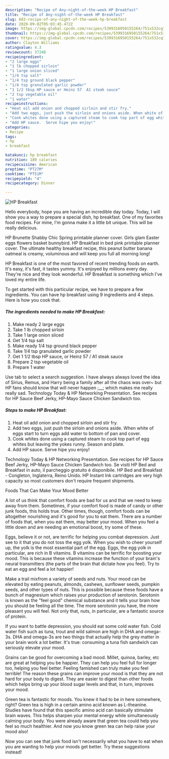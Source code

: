 ```yaml
---
description: "Recipe of Any-night-of-the-week HP Breakfast"
title: "Recipe of Any-night-of-the-week HP Breakfast"
slug: 683-recipe-of-any-night-of-the-week-hp-breakfast
date: 2020-09-02T05:03:45.472Z
image: https://img-global.cpcdn.com/recipes/5399316950155264/751x532cq70/hp-breakfast-recipe-main-photo.jpg
thumbnail: https://img-global.cpcdn.com/recipes/5399316950155264/751x532cq70/hp-breakfast-recipe-main-photo.jpg
cover: https://img-global.cpcdn.com/recipes/5399316950155264/751x532cq70/hp-breakfast-recipe-main-photo.jpg
author: Clayton Williams
ratingvalue: 4.3
reviewcount: 37248
recipeingredient:
- "2 large eggs"
- "1 lb chopped sirloin"
- "1 large onion sliced"
- "1/4 tsp salt"
- "1/4 tsp ground black pepper"
- "1/4 tsp granulated garlic powder"
- "1 1/2 tbsp HP sauce or Heinz 57  A1 steak sauce"
- "2 tsp vegetable oil"
- "1 water"
recipeinstructions:
- "Heat oil add onion and chopped sirloin and stir fry."
- "Add two eggs, just push the sirloin and onions aside. When white of eggs start to turn eggs add water to bottom of pan and cover."
- "Cook whites done using a captured steam to cook top part of egg whites but leaving the yokes runny. Season and plate."
- "Add HP sauce.  Serve hipe you enjoy!"
categories:
- Recipe
tags:
- hp
- breakfast

katakunci: hp breakfast 
nutrition: 189 calories
recipecuisine: American
preptime: "PT27M"
cooktime: "PT51M"
recipeyield: "4"
recipecategory: Dinner

---
```



![HP Breakfast](https://img-global.cpcdn.com/recipes/5399316950155264/751x532cq70/hp-breakfast-recipe-main-photo.jpg)

Hello everybody, hope you are having an incredible day today. Today, I will show you a way to prepare a special dish, hp breakfast. One of my favorites food recipes. For mine, I'm gonna make it a little bit unique. This will be really delicious.

HP Brunette Shabby Chic Spring printable planner cover. Girls glam Easter eggs flowers basket bunnybird. HP Breakfast in bed pink printable planner cover. The ultimate healthy breakfast recipe, this peanut butter banana oatmeal is creamy, voluminous and will keep you full all morning long!

HP Breakfast is one of the most favored of recent trending foods on earth. It's easy, it's fast, it tastes yummy. It's enjoyed by millions every day. They're nice and they look wonderful. HP Breakfast is something which I've loved my entire life.


To get started with this particular recipe, we have to prepare a few ingredients. You can have hp breakfast using 9 ingredients and 4 steps. Here is how you cook that.

<!--inarticleads1-->

##### The ingredients needed to make HP Breakfast:

1. Make ready 2 large eggs
1. Take 1 lb chopped sirloin
1. Take 1 large onion sliced
1. Get 1/4 tsp salt
1. Make ready 1/4 tsp ground black pepper
1. Take 1/4 tsp granulated garlic powder
1. Get 1 1/2 tbsp HP sauce, or Heinz 57 / A1 steak sauce
1. Prepare 2 tsp vegetable oil
1. Prepare 1 water


Use tab to select a search suggestion. I have always always loved the idea of Sirius, Remus, and Harry being a family after all the chaos was over~ but HP fans should know that will never happen ;__; which makes me really really sad. Technology Today &amp; HP Networking Presentation. See recipes for HP Sauce Beef Jerky, HP-Mayo Sauce Chicken Sandwich too. 

<!--inarticleads2-->

##### Steps to make HP Breakfast:

1. Heat oil add onion and chopped sirloin and stir fry.
1. Add two eggs, just push the sirloin and onions aside. When white of eggs start to turn eggs add water to bottom of pan and cover.
1. Cook whites done using a captured steam to cook top part of egg whites but leaving the yokes runny. Season and plate.
1. Add HP sauce.  Serve hipe you enjoy!


Technology Today &amp; HP Networking Presentation. See recipes for HP Sauce Beef Jerky, HP-Mayo Sauce Chicken Sandwich too. Se visiti HP Bed and Breakfast in auto, il parcheggio gratuito è disponibile. HP Bed and Breakfast - Congleton, Inglaterra, Reino Unido. HP Instant Ink cartridges are very high capacity so most customers don&#39;t require frequent shipments. 

Foods That Can Make Your Mood Better


A lot of us think that comfort foods are bad for us and that we need to keep away from them. Sometimes, if your comfort food is made of candy or other junk foods, this holds true. Other times, though, comfort foods can be altogether nourishing and it's good for you to eat them. There are a number of foods that, when you eat them, may better your mood. When you feel a little down and are needing an emotional boost, try some of these.

Eggs, believe it or not, are terrific for helping you combat depression. Just see to it that you do not toss the egg yolk. When you wish to cheer yourself up, the yolk is the most essential part of the egg. Eggs, the egg yolk in particular, are rich in B vitamins. B vitamins can be terrific for boosting your mood. This is because these vitamins increase the function of your brain's neural transmitters (the parts of the brain that dictate how you feel). Try to eat an egg and feel a lot happier!

Make a trail mixfrom a variety of seeds and nuts. Your mood can be elevated by eating peanuts, almonds, cashews, sunflower seeds, pumpkin seeds, and other types of nuts. This is possible because these foods have a bunch of magnesium which raises your production of serotonin. Serotonin is known as the "feel good" chemical substance and it tells your brain how you should be feeling all the time. The more serotonin you have, the more pleasant you will feel. Not only that, nuts, in particular, are a fantastic source of protein.

If you want to battle depression, you should eat some cold water fish. Cold water fish such as tuna, trout and wild salmon are high in DHA and omega-3s. DHA and omega-3s are two things that actually help the grey matter in your brain work a lot better. It's true: consuming a tuna fish sandwich can seriously elevate your mood. 

Grains can be good for overcoming a bad mood. Millet, quinoa, barley, etc are great at helping you be happier. They can help you feel full for longer too, helping you feel better. Feeling famished can truly make you feel terrible! The reason these grains can improve your mood is that they are not hard for your body to digest. They are easier to digest than other foods which helps bring up your blood sugar levels and that, in turn, improves your mood.

Green tea is fantastic for moods. You knew it had to be in here somewhere, right? Green tea is high in a certain amino acid known as L-theanine. Studies have found that this specific amino acid can basically stimulate brain waves. This helps sharpen your mental energy while simultaneously calming your body. You were already aware that green tea could help you feel so much healthier. And now you know green tea can help raise your mood also!

Now you can see that junk food isn't necessarily what you have to eat when you are wanting to help your moods get better. Try  these suggestions  instead!

